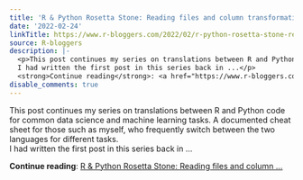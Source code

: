 ```yaml
---
title: 'R & Python Rosetta Stone: Reading files and column transformations'
date: '2022-02-24'
linkTitle: https://www.r-bloggers.com/2022/02/r-python-rosetta-stone-reading-files-and-column-transformations/
source: R-bloggers
description: |-
  <p>This post continues my series on translations between R and Python code for common data science and machine learning tasks. A documented cheat sheet for those such as myself, who frequently switch between the two languages for different tasks.<br />
  I had written the first post in this series back in ...</p>
  <strong>Continue reading</strong>: <a href="https://www.r-bloggers.com/2022/02/r-python-rosetta-stone-reading-files-and-column-transformations/">R & Python Rosetta Stone: Reading files and column ...
disable_comments: true
---
```

<p>This post continues my series on translations between R and Python code for common data science and machine learning tasks. A documented cheat sheet for those such as myself, who frequently switch between the two languages for different tasks.<br />
I had written the first post in this series back in ...</p>
<strong>Continue reading</strong>: <a href="https://www.r-bloggers.com/2022/02/r-python-rosetta-stone-reading-files-and-column-transformations/">R & Python Rosetta Stone: Reading files and column ...